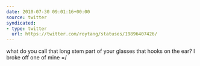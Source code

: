 ```yaml
---
date: 2010-07-30 09:01:16+00:00
source: twitter
syndicated:
- type: twitter
  url: https://twitter.com/roytang/statuses/19896407426/
---
```


what do you call that long stem part of your glasses that hooks on the ear? I broke off one of mine =/